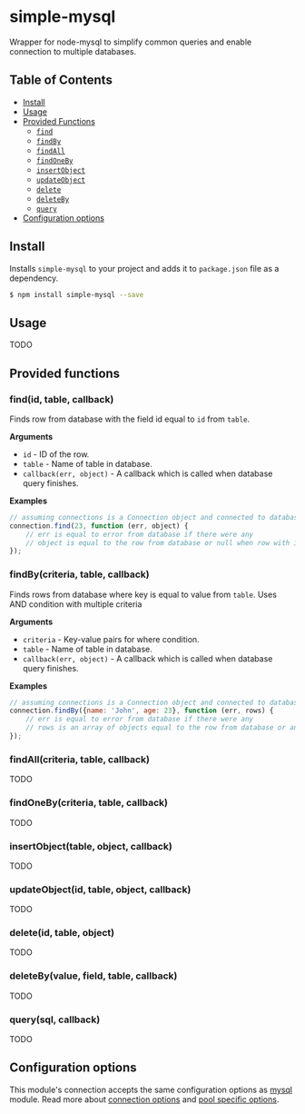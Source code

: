 # simple-mysql
Wrapper for node-mysql to simplify common queries and enable connection to multiple databases.

## Table of Contents

- [Install](#install)
- [Usage](#usage)
- [Provided Functions](#provided-functions)
  - [`find`](#find)
  - [`findBy`](#findBy)
  - [`findAll`](#findAll)
  - [`findOneBy`](#findOneBy)
  - [`insertObject`](#insertObject)
  - [`updateObject`](#updateObject)
  - [`delete`](#delete)
  - [`deleteBy`](#deleteBy)
  - [`query`](#query)
- [Configuration options](#configuration-options)

## Install

Installs `simple-mysql` to your project and adds it to `package.json` file as a dependency.


```sh
$ npm install simple-mysql --save
```

## Usage

TODO

## Provided functions

### find(id, table, callback)

Finds row from database with the field id equal to `id` from `table`. 

__Arguments__

* `id` - ID of the row.
* `table` - Name of table in database.
* `callback(err, object)` - A callback which is called when database query finishes.

__Examples__

```js
// assuming connections is a Connection object and connected to database
connection.find(23, function (err, object) {
    // err is equal to error from database if there were any
    // object is equal to the row from database or null when row with id 23 was not found
});
```

### findBy(criteria, table, callback)

Finds rows from database where key is equal to value from `table`. Uses AND condition with multiple criteria 

__Arguments__

* `criteria` - Key-value pairs for where condition.
* `table` - Name of table in database.
* `callback(err, object)` - A callback which is called when database query finishes.

__Examples__

```js
// assuming connections is a Connection object and connected to database
connection.findBy({name: 'John', age: 23}, function (err, rows) {
    // err is equal to error from database if there were any
    // rows is an array of objects equal to the row from database or an empty row when there where no results
});
```

### findAll(criteria, table, callback)

TODO

### findOneBy(criteria, table, callback)

TODO

### insertObject(table, object, callback)

TODO

### updateObject(id, table, object, callback)

TODO

### delete(id, table, object)

TODO

### deleteBy(value, field, table, callback)

TODO

### query(sql, callback)

TODO

## Configuration options

This module's connection accepts the same configuration options as [mysql](https://www.npmjs.com/package/mysql) module. Read more about [connection options](https://www.npmjs.com/package/mysql#connection-options) and [pool specific options](https://www.npmjs.com/package/mysql#pool-options).

